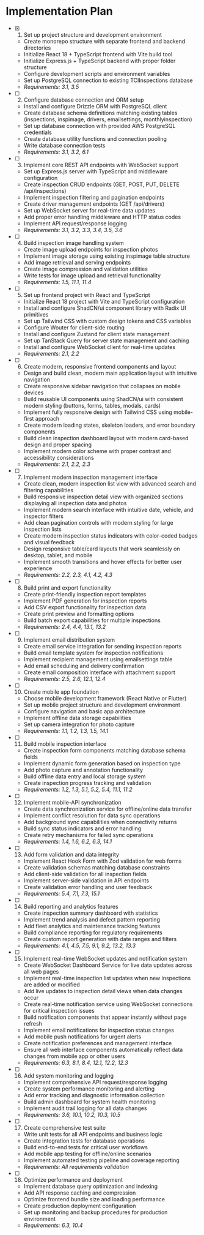 # Implementation Plan

- [x] 1. Set up project structure and development environment





  - Create monorepo structure with separate frontend and backend directories
  - Initialize React 18 + TypeScript frontend with Vite build tool
  - Initialize Express.js + TypeScript backend with proper folder structure
  - Configure development scripts and environment variables
  - Set up PostgreSQL connection to existing TCIInspections database
  - _Requirements: 3.1, 3.5_

- [ ] 2. Configure database connection and ORM setup
  - Install and configure Drizzle ORM with PostgreSQL client
  - Create database schema definitions matching existing tables (inspections, inspimage, drivers, emailsettings, monthlyinspection)
  - Set up database connection with provided AWS PostgreSQL credentials
  - Create database utility functions and connection pooling
  - Write database connection tests
  - _Requirements: 3.1, 3.2, 6.1_

- [ ] 3. Implement core REST API endpoints with WebSocket support
  - Set up Express.js server with TypeScript and middleware configuration
  - Create inspection CRUD endpoints (GET, POST, PUT, DELETE /api/inspections)
  - Implement inspection filtering and pagination endpoints
  - Create driver management endpoints (GET /api/drivers)
  - Set up WebSocket server for real-time data updates
  - Add proper error handling middleware and HTTP status codes
  - Implement API request/response logging
  - _Requirements: 3.1, 3.2, 3.3, 3.4, 3.5, 3.6_

- [ ] 4. Build inspection image handling system
  - Create image upload endpoints for inspection photos
  - Implement image storage using existing inspimage table structure
  - Add image retrieval and serving endpoints
  - Create image compression and validation utilities
  - Write tests for image upload and retrieval functionality
  - _Requirements: 1.5, 11.1, 11.4_

- [ ] 5. Set up frontend project with React and TypeScript
  - Initialize React 18 project with Vite and TypeScript configuration
  - Install and configure ShadCN/ui component library with Radix UI primitives
  - Set up Tailwind CSS with custom design tokens and CSS variables
  - Configure Wouter for client-side routing
  - Install and configure Zustand for client state management
  - Set up TanStack Query for server state management and caching
  - Install and configure WebSocket client for real-time updates
  - _Requirements: 2.1, 2.2_

- [ ] 6. Create modern, responsive frontend components and layout
  - Design and build clean, modern main application layout with intuitive navigation
  - Create responsive sidebar navigation that collapses on mobile devices
  - Build reusable UI components using ShadCN/ui with consistent modern styling (buttons, forms, tables, modals, cards)
  - Implement fully responsive design with Tailwind CSS using mobile-first approach
  - Create modern loading states, skeleton loaders, and error boundary components
  - Build clean inspection dashboard layout with modern card-based design and proper spacing
  - Implement modern color scheme with proper contrast and accessibility considerations
  - _Requirements: 2.1, 2.2, 2.3_

- [ ] 7. Implement modern inspection management interface
  - Create clean, modern inspection list view with advanced search and filtering capabilities
  - Build responsive inspection detail view with organized sections displaying all inspection data and photos
  - Implement modern search interface with intuitive date, vehicle, and inspector filters
  - Add clean pagination controls with modern styling for large inspection lists
  - Create modern inspection status indicators with color-coded badges and visual feedback
  - Design responsive table/card layouts that work seamlessly on desktop, tablet, and mobile
  - Implement smooth transitions and hover effects for better user experience
  - _Requirements: 2.2, 2.3, 4.1, 4.2, 4.3_

- [ ] 8. Build print and export functionality
  - Create print-friendly inspection report templates
  - Implement PDF generation for inspection reports
  - Add CSV export functionality for inspection data
  - Create print preview and formatting options
  - Build batch export capabilities for multiple inspections
  - _Requirements: 2.4, 4.4, 13.1, 13.2_

- [ ] 9. Implement email distribution system
  - Create email service integration for sending inspection reports
  - Build email template system for inspection notifications
  - Implement recipient management using emailsettings table
  - Add email scheduling and delivery confirmation
  - Create email composition interface with attachment support
  - _Requirements: 2.5, 2.6, 12.1, 12.4_

- [ ] 10. Create mobile app foundation
  - Choose mobile development framework (React Native or Flutter)
  - Set up mobile project structure and development environment
  - Configure navigation and basic app architecture
  - Implement offline data storage capabilities
  - Set up camera integration for photo capture
  - _Requirements: 1.1, 1.2, 1.3, 1.5, 14.1_

- [ ] 11. Build mobile inspection interface
  - Create inspection form components matching database schema fields
  - Implement dynamic form generation based on inspection type
  - Add photo capture and annotation functionality
  - Build offline data entry and local storage system
  - Create inspection progress tracking and validation
  - _Requirements: 1.2, 1.3, 5.1, 5.2, 5.4, 11.1, 11.2_

- [ ] 12. Implement mobile-API synchronization
  - Create data synchronization service for offline/online data transfer
  - Implement conflict resolution for data sync operations
  - Add background sync capabilities when connectivity returns
  - Build sync status indicators and error handling
  - Create retry mechanisms for failed sync operations
  - _Requirements: 1.4, 1.6, 6.2, 6.3, 14.1_

- [ ] 13. Add form validation and data integrity
  - Implement React Hook Form with Zod validation for web forms
  - Create validation schemas matching database constraints
  - Add client-side validation for all inspection fields
  - Implement server-side validation in API endpoints
  - Create validation error handling and user feedback
  - _Requirements: 5.4, 7.1, 7.3, 15.1_

- [ ] 14. Build reporting and analytics features
  - Create inspection summary dashboard with statistics
  - Implement trend analysis and defect pattern reporting
  - Add fleet analytics and maintenance tracking features
  - Build compliance reporting for regulatory requirements
  - Create custom report generation with date ranges and filters
  - _Requirements: 4.1, 4.5, 7.5, 9.1, 9.2, 13.2, 13.3_

- [ ] 15. Implement real-time WebSocket updates and notification system
  - Create WebSocket Dashboard Service for live data updates across all web pages
  - Implement real-time inspection list updates when new inspections are added or modified
  - Add live updates to inspection detail views when data changes occur
  - Create real-time notification service using WebSocket connections for critical inspection issues
  - Build notification components that appear instantly without page refresh
  - Implement email notifications for inspection status changes
  - Add mobile push notifications for urgent alerts
  - Create notification preferences and management interface
  - Ensure all web interface components automatically reflect data changes from mobile app or other users
  - _Requirements: 6.3, 8.1, 8.4, 12.1, 12.2, 12.3_

- [ ] 16. Add system monitoring and logging
  - Implement comprehensive API request/response logging
  - Create system performance monitoring and alerting
  - Add error tracking and diagnostic information collection
  - Build admin dashboard for system health monitoring
  - Implement audit trail logging for all data changes
  - _Requirements: 3.6, 10.1, 10.2, 10.3, 10.5_

- [ ] 17. Create comprehensive test suite
  - Write unit tests for all API endpoints and business logic
  - Create integration tests for database operations
  - Build end-to-end tests for critical user workflows
  - Add mobile app testing for offline/online scenarios
  - Implement automated testing pipeline and coverage reporting
  - _Requirements: All requirements validation_

- [ ] 18. Optimize performance and deployment
  - Implement database query optimization and indexing
  - Add API response caching and compression
  - Optimize frontend bundle size and loading performance
  - Create production deployment configuration
  - Set up monitoring and backup procedures for production environment
  - _Requirements: 6.3, 10.4_